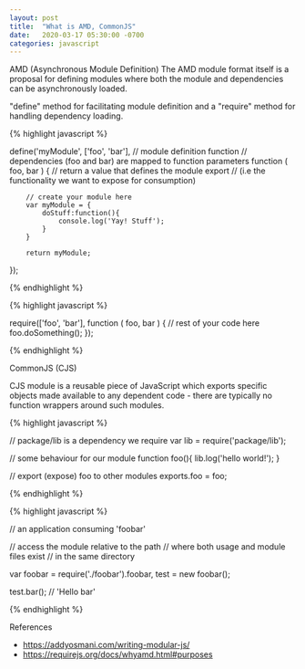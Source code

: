 ```yaml
---
layout: post
title:  "What is AMD, CommonJS"
date:   2020-03-17 05:30:00 -0700
categories: javascript
---
```


AMD (Asynchronous Module Definition) 
The AMD module format itself is a proposal for defining modules where both the module and dependencies can be asynchronously loaded. 

"define" method for facilitating module definition and a "require" method for handling dependency loading.

{% highlight javascript %}

define('myModule', 
    ['foo', 'bar'], 
    // module definition function
    // dependencies (foo and bar) are mapped to function parameters
    function ( foo, bar ) {
        // return a value that defines the module export
        // (i.e the functionality we want to expose for consumption)
    
        // create your module here
        var myModule = {
            doStuff:function(){
                console.log('Yay! Stuff');
            }
        }
 
        return myModule;
});

{% endhighlight %}

{% highlight javascript %}


require(['foo', 'bar'], function ( foo, bar ) {
        // rest of your code here
        foo.doSomething();
});


{% endhighlight %}

CommonJS (CJS)

CJS module is a reusable piece of JavaScript which exports specific objects made available to any dependent code - there are typically no function wrappers around such modules.

{% highlight javascript %}

// package/lib is a dependency we require
var lib = require('package/lib');
 
// some behaviour for our module
function foo(){
    lib.log('hello world!');
}
 
// export (expose) foo to other modules
exports.foo = foo;

{% endhighlight %}

{% highlight javascript %}

// an application consuming 'foobar'
 
// access the module relative to the path
// where both usage and module files exist
// in the same directory
 
var foobar = require('./foobar').foobar,
    test   = new foobar();
 
test.bar(); // 'Hello bar'

{% endhighlight %}

References
- https://addyosmani.com/writing-modular-js/
- https://requirejs.org/docs/whyamd.html#purposes